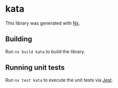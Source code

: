 # kata

This library was generated with [Nx](https://nx.dev).

## Building

Run `nx build kata` to build the library.

## Running unit tests

Run `nx test kata` to execute the unit tests via [Jest](https://jestjs.io).
